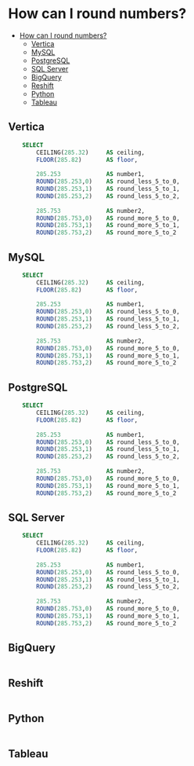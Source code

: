 
# How can I round numbers?

<!-- TOC -->

- [How can I round numbers?](#how-can-i-round-numbers)
    - [Vertica](#vertica)
    - [MySQL](#mysql)
    - [PostgreSQL](#postgresql)
    - [SQL Server](#sql-server)
    - [BigQuery](#bigquery)
    - [Reshift](#reshift)
    - [Python](#python)
    - [Tableau](#tableau)

<!-- /TOC -->

## Vertica

```sql
    SELECT
        CEILING(285.32)     AS ceiling,
        FLOOR(285.82)       AS floor,
        
        285.253             AS number1,
        ROUND(285.253,0)    AS round_less_5_to_0,
        ROUND(285.253,1)    AS round_less_5_to_1,
        ROUND(285.253,2)    AS round_less_5_to_2,
        
        285.753             AS number2,
        ROUND(285.753,0)    AS round_more_5_to_0,
        ROUND(285.753,1)    AS round_more_5_to_1,
        ROUND(285.753,2)    AS round_more_5_to_2
```

## MySQL

```sql
    SELECT
        CEILING(285.32)     AS ceiling,
        FLOOR(285.82)       AS floor,
        
        285.253             AS number1,
        ROUND(285.253,0)    AS round_less_5_to_0,
        ROUND(285.253,1)    AS round_less_5_to_1,
        ROUND(285.253,2)    AS round_less_5_to_2,
        
        285.753             AS number2,
        ROUND(285.753,0)    AS round_more_5_to_0,
        ROUND(285.753,1)    AS round_more_5_to_1,
        ROUND(285.753,2)    AS round_more_5_to_2
```

## PostgreSQL

```sql
    SELECT
        CEILING(285.32)     AS ceiling,
        FLOOR(285.82)       AS floor,
        
        285.253             AS number1,
        ROUND(285.253,0)    AS round_less_5_to_0,
        ROUND(285.253,1)    AS round_less_5_to_1,
        ROUND(285.253,2)    AS round_less_5_to_2,
        
        285.753             AS number2,
        ROUND(285.753,0)    AS round_more_5_to_0,
        ROUND(285.753,1)    AS round_more_5_to_1,
        ROUND(285.753,2)    AS round_more_5_to_2
```

## SQL Server

```sql
    SELECT
        CEILING(285.32)     AS ceiling,
        FLOOR(285.82)       AS floor,
        
        285.253             AS number1,
        ROUND(285.253,0)    AS round_less_5_to_0,
        ROUND(285.253,1)    AS round_less_5_to_1,
        ROUND(285.253,2)    AS round_less_5_to_2,
        
        285.753             AS number2,
        ROUND(285.753,0)    AS round_more_5_to_0,
        ROUND(285.753,1)    AS round_more_5_to_1,
        ROUND(285.753,2)    AS round_more_5_to_2
```

## BigQuery

```sql
```

## Reshift

```sql
```

## Python

```python
```

## Tableau

```text
```
